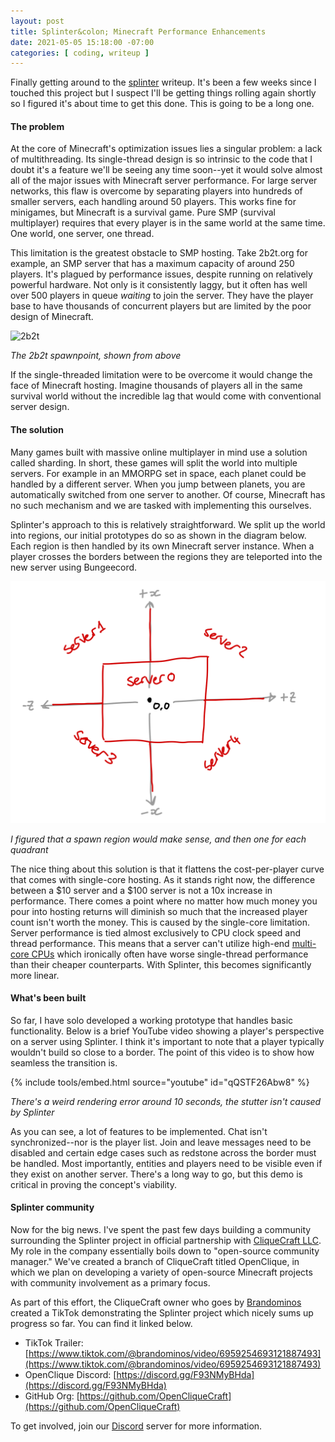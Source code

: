 ```yaml
---
layout: post
title: Splinter&colon; Minecraft Performance Enhancements
date: 2021-05-05 15:18:00 -07:00
categories: [ coding, writeup ]
---
```


Finally getting around to the [splinter](https://github.com/wg4568/splinter/) writeup. It's been a few weeks since I touched this project but I suspect I'll be getting things rolling again shortly so I figured it's about time to get this done. This is going to be a long one.

#### The problem

At the core of Minecraft's optimization issues lies a singular problem: a lack of multithreading. Its single-thread design is so intrinsic to the code that I doubt it's a feature we'll be seeing any time soon--yet it would solve almost all of the major issues with Minecraft server performance. For large server networks, this flaw is overcome by separating players into hundreds of smaller servers, each handling around 50 players. This works fine for minigames, but Minecraft is a survival game. Pure SMP (survival multiplayer) requires that every player is in the same world at the same time. One world, one server, one thread.

This limitation is the greatest obstacle to SMP hosting. Take 2b2t.org for example, an SMP server that has a maximum capacity of around 250 players. It's plagued by performance issues, despite running on relatively powerful hardware. Not only is it consistently laggy, but it often has well over 500 players in queue _waiting_ to join the server. They have the player base to have thousands of concurrent players but are limited by the poor design of Minecraft.

![2b2t](/assets/img/2021-05-05-splinter-overview/2b2t.png)

_The 2b2t spawnpoint, shown from above_

If the single-threaded limitation were to be overcome it would change the face of Minecraft hosting. Imagine thousands of players all in the same survival world without the incredible lag that would come with conventional server design.

#### The solution

Many games built with massive online multiplayer in mind use a solution called sharding. In short, these games will split the world into multiple servers. For example in an MMORPG set in space, each planet could be handled by a different server. When you jump between planets, you are automatically switched from one server to another. Of course, Minecraft has no such mechanism and we are tasked with implementing this ourselves.

Splinter's approach to this is relatively straightforward. We split up the world into regions, our initial prototypes do so as shown in the diagram below. Each region is then handled by its own Minecraft server instance. When a player crosses the borders between the regions they are teleported into the new server using Bungeecord.

![regions](/assets/img/2021-05-05-splinter-overview/world.png)

_I figured that a spawn region would make sense, and then one for each quadrant_

The nice thing about this solution is that it flattens the cost-per-player curve that comes with single-core hosting. As it stands right now, the difference between a $10 server and a $100 server is not a 10x increase in performance. There comes a point where no matter how much money you pour into hosting returns will diminish so much that the increased player count isn't worth the money. This is caused by the single-core limitation. Server performance is tied almost exclusively to CPU clock speed and thread performance. This means that a server can't utilize high-end [multi-core CPUs](https://www.amd.com/en/products/cpu/amd-ryzen-threadripper-3970x) which ironically often have worse single-thread performance than their cheaper counterparts. With Splinter, this becomes significantly more linear.

#### What's been built

So far, I have solo developed a working prototype that handles basic functionality. Below is a brief YouTube video showing a player's perspective on a server using Splinter. I think it's important to note that a player typically wouldn't build so close to a border. The point of this video is to show how seamless the transition is.

{% include tools/embed.html source="youtube" id="qQSTF26Abw8" %}

_There's a weird rendering error around 10 seconds, the stutter isn't caused by Splinter_

As you can see, a lot of features to be implemented. Chat isn't synchronized--nor is the player list. Join and leave messages need to be disabled and certain edge cases such as redstone across the border must be handled. Most importantly, entities and players need to be visible even if they exist on another server. There's a long way to go, but this demo is critical in proving the concept's viability.

#### Splinter community

Now for the big news. I've spent the past few days building a community surrounding the Splinter project in official partnership with [CliqueCraft LLC](https://classic.cliquemc.net/). My role in the company essentially boils down to "open-source community manager." We've created a branch of CliqueCraft titled OpenClique, in which we plan on developing a variety of open-source Minecraft projects with community involvement as a primary focus.

As part of this effort, the CliqueCraft owner who goes by [Brandominos](https://brandominos.com) created a TikTok demonstrating the Splinter project which nicely sums up progress so far. You can find it linked below.

- TikTok Trailer: [https://www.tiktok.com/@brandominos/video/6959254693121887493](https://www.tiktok.com/@brandominos/video/6959254693121887493)
- OpenClique Discord: [https://discord.gg/F93NMyBHda](https://discord.gg/F93NMyBHda)
- GitHub Org: [https://github.com/OpenCliqueCraft](https://github.com/OpenCliqueCraft)

To get involved, join our [Discord](https://discord.gg/F93NMyBHda) server for more information.